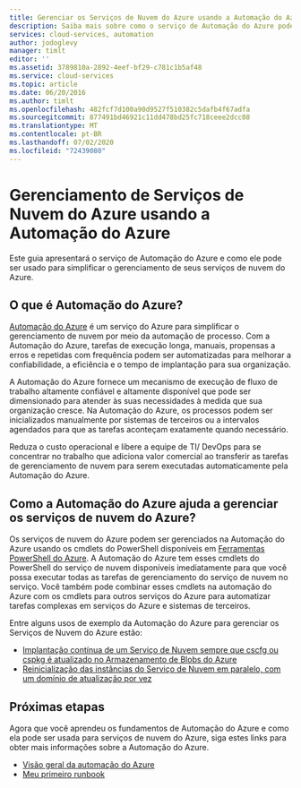 ```yaml
---
title: Gerenciar os Serviços de Nuvem do Azure usando a Automação do Azure | Microsoft Docs
description: Saiba mais sobre como o serviço de Automação do Azure pode ser usado para gerenciar serviços de nuvem do Azure em grande escala.
services: cloud-services, automation
author: jodoglevy
manager: timlt
editor: ''
ms.assetid: 3789810a-2892-4eef-bf29-c781c1b5af48
ms.service: cloud-services
ms.topic: article
ms.date: 06/20/2016
ms.author: timlt
ms.openlocfilehash: 482fcf7d100a90d9527f510382c5dafb4f67adfa
ms.sourcegitcommit: 877491bd46921c11dd478bd25fc718ceee2dcc08
ms.translationtype: MT
ms.contentlocale: pt-BR
ms.lasthandoff: 07/02/2020
ms.locfileid: "72439080"
---
```

# <a name="managing-azure-cloud-services-using-azure-automation"></a>Gerenciamento de Serviços de Nuvem do Azure usando a Automação do Azure
Este guia apresentará o serviço de Automação do Azure e como ele pode ser usado para simplificar o gerenciamento de seus serviços de nuvem do Azure.

## <a name="what-is-azure-automation"></a>O que é Automação do Azure?
[Automação do Azure](https://azure.microsoft.com/services/automation/) é um serviço do Azure para simplificar o gerenciamento de nuvem por meio da automação de processo. Com a Automação do Azure, tarefas de execução longa, manuais, propensas a erros e repetidas com frequência podem ser automatizadas para melhorar a confiabilidade, a eficiência e o tempo de implantação para sua organização.

A Automação do Azure fornece um mecanismo de execução de fluxo de trabalho altamente confiável e altamente disponível que pode ser dimensionado para atender às suas necessidades à medida que sua organização cresce. Na Automação do Azure, os processos podem ser inicializados manualmente por sistemas de terceiros ou a intervalos agendados para que as tarefas aconteçam exatamente quando necessário.

Reduza o custo operacional e libere a equipe de TI/ DevOps para se concentrar no trabalho que adiciona valor comercial ao transferir as tarefas de gerenciamento de nuvem para serem executadas automaticamente pela Automação do Azure.

## <a name="how-can-azure-automation-help-manage-azure-cloud-services"></a>Como a Automação do Azure ajuda a gerenciar os serviços de nuvem do Azure?
Os serviços de nuvem do Azure podem ser gerenciados na Automação do Azure usando os cmdlets do PowerShell disponíveis em [Ferramentas PowerShell do Azure](/powershell/). A Automação do Azure tem esses cmdlets do PowerShell do serviço de nuvem disponíveis imediatamente para que você possa executar todas as tarefas de gerenciamento do serviço de nuvem no serviço. Você também pode combinar esses cmdlets na automação do Azure com os cmdlets para outros serviços do Azure para automatizar tarefas complexas em serviços do Azure e sistemas de terceiros.

Entre alguns usos de exemplo da Automação do Azure para gerenciar os Serviços de Nuvem do Azure estão:

* [Implantação contínua de um Serviço de Nuvem sempre que cscfg ou cspkg é atualizado no Armazenamento de Blobs do Azure](https://gallery.technet.microsoft.com/scriptcenter/Continuous-Deployment-of-A-eeebf3a6)
* [Reinicialização das instâncias do Serviço de Nuvem em paralelo, com um domínio de atualização por vez](https://gallery.technet.microsoft.com/scriptcenter/Reboot-Cloud-Service-PaaS-b337a06d)

## <a name="next-steps"></a>Próximas etapas
Agora que você aprendeu os fundamentos de Automação do Azure e como ela pode ser usada para serviços de nuvem do Azure, siga estes links para obter mais informações sobre a Automação do Azure.

* [Visão geral da automação do Azure](../automation/automation-intro.md)
* [Meu primeiro runbook](../automation/automation-first-runbook-graphical.md)
